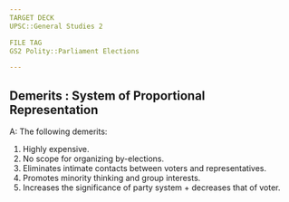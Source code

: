 ```yaml
---
TARGET DECK
UPSC::General Studies 2

FILE TAG
GS2 Polity::Parliament Elections

---
```


## Demerits : System of Proportional Representation
A: The following demerits:
1. Highly expensive.
2. No scope for organizing by-elections.
3. Eliminates intimate contacts between voters and representatives.
4. Promotes minority thinking and group interests.
5. Increases the significance of party system + decreases that of voter.
<!--ID: 1606265845095-->
